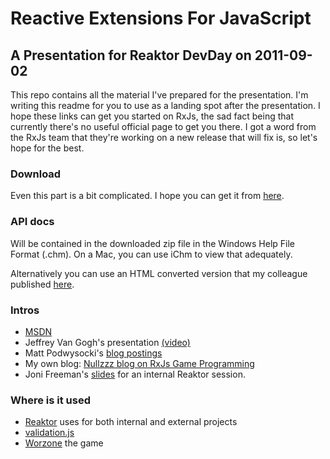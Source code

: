 Reactive Extensions For JavaScript
==================================

A Presentation for Reaktor DevDay on 2011-09-02
-----------------------------------------------

This repo contains all the material I've prepared for the presentation.
I'm writing this readme for you to use as a landing spot after the
presentation. I hope these links can get you started on RxJs, the sad
fact being that currently there's no useful official page to get you
there. I got a word from the RxJs team that they're working on a new
release that will fix is, so let's hope for the best.

### Download ###

Even this part is a bit complicated. I hope you can get it from [here](http://msdn.microsoft.com/en-us/devlabs/ff628422.aspx).

### API docs ###

Will be contained in the downloaded zip file in the Windows Help File
Format (.chm). On a Mac, you can use iChm to view that adequately.

Alternatively you can use an HTML converted version that my colleague
published [here](http://eea.kapsi.fi/RXJS/).

### Intros ###

- [MSDN](http://msdn.microsoft.com/en-us/library/hh242985%28v=VS.103%29.aspx)
- Jeffrey Van Gogh's presentation [(video)](http://msdn.microsoft.com/en-us/library/hh242985%28v=VS.103%29.aspx)
- Matt Podwysocki's [blog postings](http://codebetter.com/matthewpodwysocki/2010/08/25/introduction-to-the-reactive-extensions-for-javascript-buffering/)
- My own blog: [Nullzzz blog on RxJs Game Programming](http://nullzzz.blogspot.com/2011/02/game-programming-with-rx-js.html)
- Joni Freeman's [slides](https://github.com/jonifreeman/learn-rx) for an internal Reaktor session.

### Where is it used ###

- [Reaktor](http://www.reaktor.fi/en) uses for both internal and external projects
- [validation.js](http://github.com/reaktor/validation.js)
- [Worzone](http://juhajasatu.com/worzone) the game
